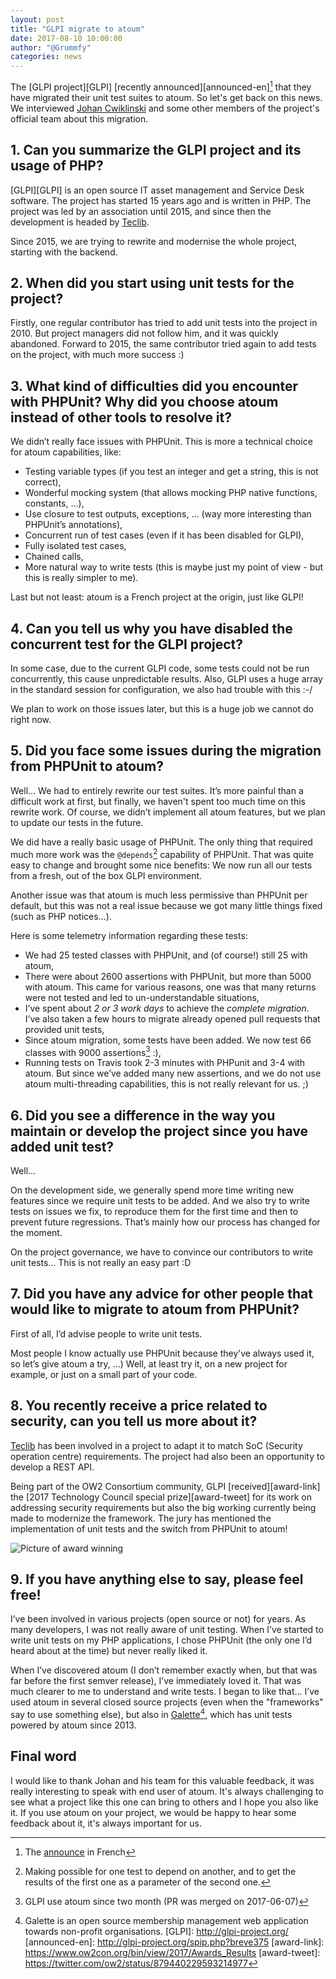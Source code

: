 ```yaml
---
layout: post
title: "GLPI migrate to atoum"
date: 2017-08-10 10:00:00
author: "@Grummfy"
categories: news
---
```


The [GLPI project][GLPI] [recently announced][announced-en][^1] that they have migrated their unit test suites to atoum. So let's get back on
this news. We interviewed [Johan Cwiklinski](https://github.com/trasher) and some other members of the project's official team about this migration.

## 1. Can you summarize the GLPI project and its usage of PHP?

[GLPI][GLPI] is an open source IT asset management and Service Desk software. The project has started 15 years ago and is written in PHP.
The project was led by an association until 2015, and since then the development is headed by [Teclib](http://www.teclib.com).

Since 2015, we are trying to rewrite and modernise the whole project, starting with the backend.

## 2. When did you start using unit tests for the project?

Firstly, one regular contributor has tried to add unit tests into the project in 2010. But project managers did not follow him, and it was quickly abandoned.
Forward to 2015, the same contributor tried again to add tests on the project, with much more success :)

## 3. What kind of difficulties did you encounter with PHPUnit? Why did you choose atoum instead of other tools to resolve it?

We didn’t really face issues with PHPUnit. This is more a technical choice for atoum capabilities, like:

* Testing variable types (if you test an integer and get a string, this is not correct),
* Wonderful mocking system (that allows mocking PHP native functions, constants, …),
* Use closure to test outputs, exceptions, … (way more interesting than PHPUnit’s annotations),
* Concurrent run of test cases (even if it has been disabled for GLPI),
* Fully isolated test cases,
* Chained calls,
* More natural way to write tests (this is maybe just my point of view - but this is really simpler to me).

Last but not least: atoum is a French project at the origin, just like GLPI!

## 4. Can you tell us why you have disabled the concurrent test for the GLPI project?

In some case, due to the current GLPI code, some tests could not be run concurrently, this cause unpredictable results. Also, GLPI uses a huge 
array in the standard session for configuration, we also had trouble with this :-/

We plan to work on those issues later, but this is a huge job we cannot do right now.

## 5. Did you face some issues during the migration from PHPUnit to atoum?

Well… We had to entirely rewrite our test suites. It’s more painful than a difficult work at first, but finally, we haven't spent too much time on this rewrite work.
Of course, we didn’t implement all atoum features, but we plan to update our tests in the future.

We did have a really basic usage of PHPUnit. The only thing that required much more work was the `@depends`[^2] capability of PHPUnit.
That was quite easy to change and brought some nice benefits: We now run all our tests from a fresh, out of the box GLPI environment.

Another issue was that atoum is much less permissive than PHPUnit per default, but this was not a real issue because we got many little things fixed (such as PHP notices…).

Here is some telemetry information regarding these tests:
* We had 25 tested classes with PHPUnit, and (of course!) still 25 with atoum,
* There were about 2600 assertions with PHPUnit, but more than 5000 with atoum. This came for various reasons, one was that many returns were not tested and led to un-understandable situations,
* I’ve spent about *2 or 3 work days* to achieve the *complete migration*. I’ve also taken a few hours to migrate already opened pull requests that provided unit tests,
* Since atoum migration, some tests have been added. We now test 66 classes with 9000 assertions[^3] :),
* Running tests on Travis took 2-3 minutes with PHPunit and 3-4 with atoum. But since we’ve added many new assertions, and we do not use atoum multi-threading capabilities, this is not really relevant for us. ;)
    
## 6. Did you see a difference in the way you maintain or develop the project since you have added unit test?

Well…

On the development side, we generally spend more time writing new features since we require unit tests to be added. And we also try to write
tests on issues we fix, to reproduce them for the first time and then to prevent future regressions. That’s mainly how our process has changed for 
the moment.

On the project governance, we have to convince our contributors to write unit tests… This is not really an easy part :D

## 7. Did you have any advice for other people that would like to migrate to atoum from PHPUnit?

First of all, I’d advise people to write unit tests.

Most people I know actually use PHPUnit because they’ve always used it, so let’s give atoum a try, …) Well, at least try it, on a new project for example,
or just on a small part of your code.

## 8. You recently receive a price related to security, can you tell us more about it?

[Teclib](http://www.teclib.com) has been involved in a project to adapt it to match SoC (Security operation centre) requirements. The project had also been an opportunity to develop a REST API.

Being part of the OW2 Consortium community, GLPI [received][award-link] the [2017 Technology Council special prize][award-tweet] for its work on addressing security requirements but 
also the big working currently being made to modernize the framework. The jury has mentioned the implementation of unit tests and the switch from PHPUnit to atoum!

![Picture of award winning](https://pbs.twimg.com/media/DDRlUoSXgAAXBIp.jpg "Award winning")

## 9. If you have anything else to say, please feel free!

I’ve been involved in various projects (open source or not) for years. As many developers, I was not really aware of unit testing.
When I’ve started to write unit tests on my PHP applications, I chose PHPUnit (the only one I’d heard about at the time) but never really liked it.

When I’ve discovered atoum (I don’t remember exactly when, but that was far before the first semver release), I’ve immediately loved it. That was much
clearer to me to understand and write tests. I began to like that…
I’ve used atoum in several closed source projects (even when the "frameworks" say to use something else), but also in [Galette](http://galette.eu)[^4],
which has unit tests powered by atoum since 2013.



## Final word
I would like to thank Johan and his team for this valuable feedback, it was really interesting to speak with end user of atoum. It's always challenging to see what a project
like this one can bring to others and I hope you also like it. If you use atoum on your project, we would be happy to hear some feedback about it, it's always important for us.


[^1]: The [announce](http://glpi-project.org/spip.php?breve374) in French
[^2]: Making possible for one test to depend on another, and to get the results of the first one as a parameter of the second one.
[^3]: GLPI use atoum since two month (PR was merged on 2017-06-07)
[^4]: Galette is an open source membership management web application towards non-profit organisations.
[GLPI]: http://glpi-project.org/
[announced-en]: http://glpi-project.org/spip.php?breve375
[award-link]: https://www.ow2con.org/bin/view/2017/Awards_Results
[award-tweet]: https://twitter.com/ow2/status/879440229593214977
